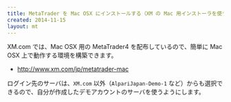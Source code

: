 ```yaml
---
title: MetaTrader を Mac OSX にインストールする（XM の Mac 用インストーラを使う方法）
created: 2014-11-15
layout: mt
---
```


XM.com では、Mac OSX 用の MetaTrader4 を配布しているので、簡単に Mac OSX 上で動作する環境を構築できます。

* http://www.xm.com/jp/metatrader-mac

ログイン先のサーバは、`XM.com` 以外（`AlpariJapan-Demo-1` など）からも選択できるので、自分が作成したデモアカウントのサーバを使うようにします。

